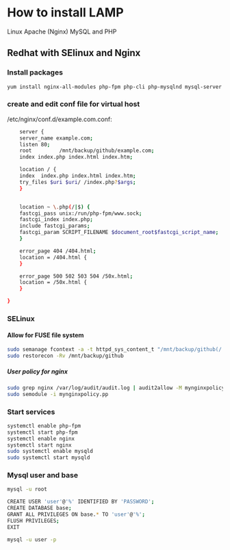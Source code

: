 # How to install LAMP

Linux Apache (Nginx) MySQL and PHP

## Redhat with SElinux and Nginx

### Install packages

```sh
yum install nginx-all-modules php-fpm php-cli php-mysqlnd mysql-server
```

### create and edit conf file for virtual host

/etc/nginx/conf.d/example.com.conf:

```bash
    server {
    server_name example.com;
    listen 80;
    root         /mnt/backup/github/example.com;
    index index.php index.html index.htm;

	location / {
	index  index.php index.html index.htm;
	try_files $uri $uri/ /index.php?$args;
	}


	location ~ \.php(/|$) {
	fastcgi_pass unix:/run/php-fpm/www.sock;
	fastcgi_index index.php;
	include fastcgi_params;
	fastcgi_param SCRIPT_FILENAME $document_root$fastcgi_script_name;
	}

    error_page 404 /404.html;
    location = /404.html {
    }

    error_page 500 502 503 504 /50x.html;
    location = /50x.html {
    }

}
```


### SELinux

#### Allow for FUSE file system

```bash
sudo semanage fcontext -a -t httpd_sys_content_t "/mnt/backup/github(/.*)?"
sudo restorecon -Rv /mnt/backup/github
```

##### User policy for nginx

```bash
sudo grep nginx /var/log/audit/audit.log | audit2allow -M mynginxpolicy
sudo semodule -i mynginxpolicy.pp
```

### Start services

```bash
systemctl enable php-fpm
systemctl start php-fpm
systemctl enable nginx
systemctl start nginx
sudo systemctl enable mysqld
sudo systemctl start mysqld
```

### Mysql user and base

```bash
mysql -u root

CREATE USER 'user'@'%' IDENTIFIED BY 'PASSWORD';
CREATE DATABASE base;
GRANT ALL PRIVILEGES ON base.* TO 'user'@'%';
FLUSH PRIVILEGES;
EXIT

mysql -u user -p
```
